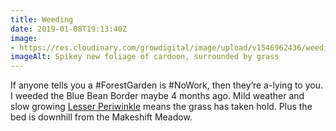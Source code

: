 ```yaml
---
title: Weeding
date: 2019-01-08T19:13:40Z
image: 
- https://res.cloudinary.com/growdigital/image/upload/v1546962436/weeding-25A22788.jpg
imageAlt: Spikey new foliage of cardoon, surrounded by grass
---
```


If anyone tells you a #ForestGarden is #NoWork, then they’re a-lying to you. I weeded the Blue Bean Border maybe 4 months ago. Mild weather and slow growing [Lesser Periwinkle](https://pfaf.org/user/plant.aspx?latinname=Vinca+minor) means the grass has taken hold. Plus the bed is downhill from the Makeshift Meadow.

